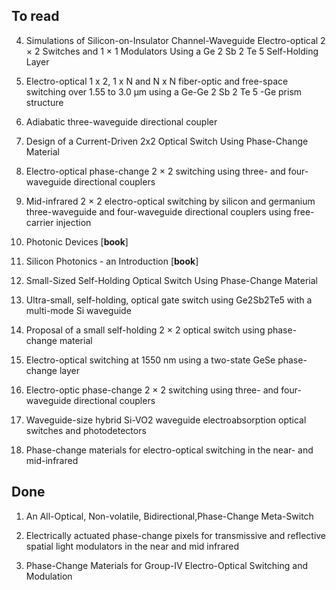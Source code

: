 ## To read

4. Simulations of Silicon-on-Insulator Channel-Waveguide Electro-optical 2 × 2 Switches and 1 × 1 Modulators Using a Ge 2 Sb 2 Te 5 Self-Holding Layer

5. Electro-optical 1 x 2, 1 x N and N x N fiber-optic and free-space switching over 1.55 to 3.0 μm using a Ge-Ge 2 Sb 2 Te 5 -Ge prism structure

6. Adiabatic	three-waveguide	directional coupler

7. Design of a Current-Driven 2x2 Optical Switch Using Phase-Change Material

8. Electro-optical phase-change 2 × 2 switching using three- and four-waveguide directional couplers

9. Mid-infrared 2 × 2 electro-optical switching by silicon and germanium three-waveguide and four-waveguide directional couplers using free-carrier injection

10. Photonic Devices [**book**]

11. Silicon Photonics - an Introduction [**book**]

12. Small-Sized Self-Holding Optical Switch Using Phase-Change Material

13. Ultra-small, self-holding, optical gate switch using Ge2Sb2Te5 with a multi-mode Si waveguide

14. Proposal of a small self-holding 2 × 2 optical switch using phase-change material

15. Electro-optical switching at 1550 nm using a two-state GeSe phase-change layer

16. Electro-optic phase-change 2 × 2 switching using three- and four-waveguide directional couplers

17. Waveguide-size hybrid Si-VO2 waveguide electroabsorption optical switches and photodetectors

18. Phase-change materials for electro-optical switching in the near- and mid-infrared

## Done

1. An	All-Optical,	Non-volatile,	Bidirectional,Phase-Change	Meta-Switch

2. Electrically actuated phase-change pixels for transmissive and reflective spatial light modulators in the near and mid infrared

3. Phase-Change Materials for Group-IV Electro-Optical Switching and Modulation
